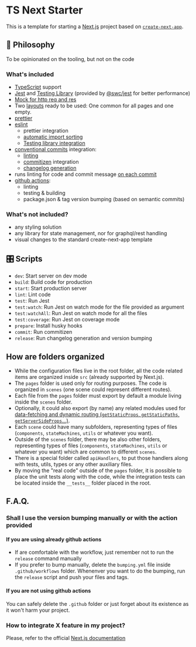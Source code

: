 # TS Next Starter

This is a template for starting a [Next.js](https://nextjs.org/) project based on [`create-next-app`](https://github.com/vercel/next.js/tree/canary/packages/create-next-app).

## 🧠 Philosophy

To be opinionated on the tooling, but not on the code

### What's included

- [TypeScript](https://www.typescriptlang.org/) support
- [Jest](https://jestjs.io/) and [Testing Library](https://testing-library.com/docs/react-testing-library/intro/) (provided by [@swc/jest](https://swc.rs/docs/usage/jest) for better performance)
- [Mock for http req and res](https://github.com/howardabrams/node-mocks-http)
- Two [layouts](https://nextjs.org/docs/basic-features/layouts) ready to be used: One common for all pages and one empty.
- [prettier](https://prettier.io/)
- [eslint](https://eslint.org/)
  - prettier integration
  - [automatic import sorting](https://github.com/lydell/eslint-plugin-simple-import-sort)
  - [Testing library integration](https://github.com/testing-library/eslint-plugin-testing-library)
- [conventional commits](https://www.conventionalcommits.org/) integration:
  - [linting](https://github.com/conventional-changelog/commitlint)
  - [commitizen](https://github.com/commitizen/cz-cli) integration
  - [changelog generation](https://github.com/absolute-version/commit-and-tag-version)
- runs linting for code and commit message [on each commit](https://github.com/typicode/husky)
- [github actions](https://github.com/features/actions):
  - linting
  - testing & building
  - package.json & tag version bumping (based on semantic commits)

### What's not included?

- any styling solution
- any library for state management, nor for graphql/rest handling
- visual changes to the standard create-next-app template

## 🎛️ Scripts

- `dev`: Start server on dev mode
- `build`: Build code for production
- `start`: Start production server
- `lint`: Lint code
- `test`: Run Jest
- `test:watch`: Run Jest on watch mode for the file provided as argument
- `test:watchAll`: Run Jest on watch mode for all the files
- `test:coverage`: Run Jest on coverage mode
- `prepare`: Install husky hooks
- `commit`: Run commitizen
- `release`: Run changelog generation and version bumping

## How are folders organized

- While the configuration files live in the root folder, all the code related items are organized inside `src` (already supported by Next.js).
- The `pages` folder is used only for routing purposes. The code is organized in `scenes` (one scene could represent different routes).
- Each file from the `pages` folder must export by default a module living inside the `scenes` folder.
- Optionally, it could also export (by name) any related modules used for [data-fetching and dynamic routing (`getStaticProps`, `getStaticPaths`, `getServerSideProps`...)](https://nextjs.org/docs/basic-features/data-fetching/overview).
- Each `scene` could have many subfolders, representing types of files (`components`, `stateMachines`, `utils` or whatever you want).
- Outside of the `scenes` folder, there may be also other folders, representing types of files (`components`, `stateMachines`, `utils` or whatever you want) which are common to different `scenes`.
- There is a special folder called `apiHandlers`, to put those handlers along with tests, utils, types or any other auxiliary files.
- By moving the "real code" outside of the `pages` folder, it is possible to place the unit tests along with the code, while the integration tests can be located inside the `__tests__` folder placed in the root.

## F.A.Q.

### Shall I use the version bumping manually or with the action provided

#### If you are using already github actions

- If are comfortable with the workflow, just remember not to run the `release` command manually
- If you prefer to bump manually, delete the `bumping.yml` file inside `.github/workflows` folder. Whenenver you want to do the bumping, run the `release` script and push your files and tags.

#### If you are not using github actions

You can safely delete the `.github` folder or just forget about its existence as it won't harm your project.

### How to integrate X feature in my project?

Please, refer to the official [Next.js documentation](https://nextjs.org/docs)
